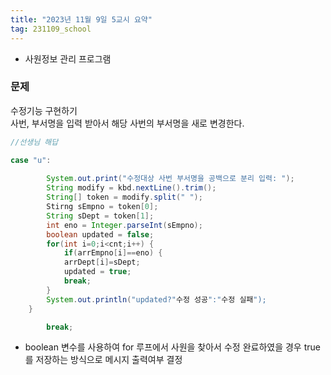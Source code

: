 ```yaml
---
title: "2023년 11월 9일 5교시 요약"
tag: 231109_school
---
```


- 사원정보 관리 프로그램

### 문제
수정기능 구현하기<br>
사번, 부서명을 입력 받아서 해당 사번의 부서명을 새로 변경한다.

```java
//선생님 해답

case "u": 
        
        System.out.print("수정대상 사번 부서명을 공백으로 분리 입력: ");
        String modify = kbd.nextLine().trim();
        String[] token = modify.split(" ");
        Stirng sEmpno = token[0];
        String sDept = token[1];
        int eno = Integer.parseInt(sEmpno);
        boolean updated = false;
        for(int i=0;i<cnt;i++) {
            if(arrEmpno[i]==eno) {
            arrDept[i]=sDept;
            updated = true;            
            break;
        }
        System.out.println("updated?"수정 성공":"수정 실패");
    }

        break;
```
- boolean 변수를 사용하여 for 루프에서 사원을 찾아서 수정 완료하였을 경우 true를 저장하는 방식으로 메시지 출력여부 결정
